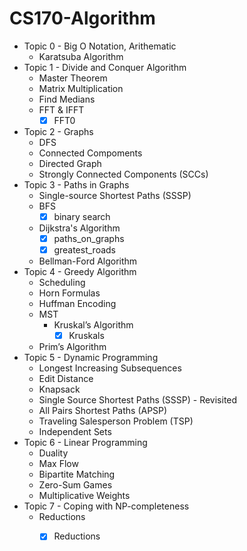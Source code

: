 # CS170-Algorithm
- Topic 0 - Big O Notation, Arithematic
  - Karatsuba Algorithm
- Topic 1 - Divide and Conquer Algorithm
  - Master Theorem
  - Matrix Multiplication
  - Find Medians
  - FFT & IFFT
    - [x] FFT0
- Topic 2 - Graphs
  - DFS
  - Connected Compoments
  - Directed Graph
  - Strongly Connected Components (SCCs)
- Topic 3 - Paths in Graphs
  - Single-source Shortest Paths (SSSP)
  - BFS
    - [x] binary search
  - Dijkstra's Algorithm
    - [x] paths_on_graphs
    - [x] greatest_roads
  - Bellman-Ford Algorithm
- Topic 4 - Greedy Algorithm
  - Scheduling
  - Horn Formulas
  - Huffman Encoding
  - MST
    - Kruskal’s Algorithm
      - [x] Kruskals
  - Prim’s Algorithm
- Topic 5 - Dynamic Programming
  - Longest Increasing Subsequences
  - Edit Distance
  - Knapsack
  - Single Source Shortest Paths (SSSP) - Revisited
  - All Pairs Shortest Paths (APSP)
  - Traveling Salesperson Problem (TSP)
  - Independent Sets
- Topic 6 - Linear Programming
  - Duality
  - Max Flow
  - Bipartite Matching
  - Zero-Sum Games
  - Multiplicative Weights
- Topic 7 - Coping with NP-completeness
  - Reductions
    - [x] Reductions
  
